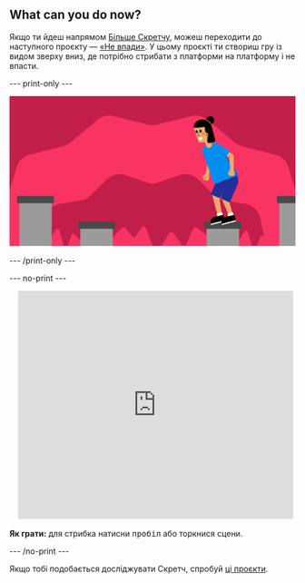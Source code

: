 ## What can you do now?

Якщо ти йдеш напрямом [Більше Скретчу](https://projects.raspberrypi.org/en/raspberrypi/more-scratch), можеш переходити до наступного проєкту — [«Не впади»](https://projects.raspberrypi.org/en/projects/dont-fall-in). У цьому проєкті ти створиш гру із видом зверху вниз, де потрібно стрибати з платформи на платформу і не впасти.

--- print-only ---

![Проєкт «Не впади»](images/dont-fall-in-project.png)

--- /print-only ---

--- no-print ---

<div class="scratch-preview" style="margin-left: 15px;">
  <iframe allowtransparency="true" width="485" height="402" src="https://scratch.mit.edu/projects/embed/525202210/?autostart=false" frameborder="0"></iframe>
</div>

**Як грати:** для стрибка натисни <kbd>пробіл</kbd> або торкнися сцени.

--- /no-print ---

Якщо тобі подобається досліджувати Скретч, спробуй [ці проєкти](https://projects.raspberrypi.org/en/projects?software%5B%5D=scratch&curriculum%5B%5D=%201).
